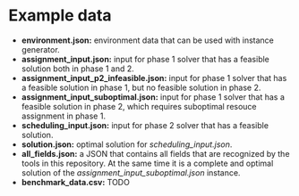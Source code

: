 <h1>Example data</h1>

 - <b>environment.json:</b> environment data that can be used with instance generator.
 - <b>assignment_input.json:</b> input for phase 1 solver that has a feasible solution both in phase 1 and 2.
 - <b>assignment_input_p2_infeasible.json:</b> input for phase 1 solver that has a feasible solution in phase 1, but no feasible solution in phase 2.
 - <b>assignment_input_suboptimal.json:</b> input for phase 1 solver that has a feasible solution in phase 2, which requires suboptimal resouce assignment in phase 1.
 - <b>scheduling_input.json:</b> input for phase 2 solver that has a feasible solution.
 - <b>solution.json:</b> optimal solution for <i>scheduling_input.json</i>.
 - <b>all_fields.json:</b> a JSON that contains all fields that are recognized by the tools in this repository. At the same time it is a complete and optimal solution of the <i>assignment_input_suboptimal.json</i> instance.
 - <b>benchmark_data.csv:</b> TODO